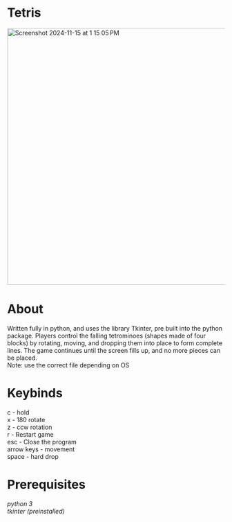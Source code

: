 # Tetris
    
<img width="592" alt="Screenshot 2024-11-15 at 1 15 05 PM" src="https://github.com/user-attachments/assets/e9f199fb-0a83-45ca-bb4a-01e43176f86c">  
    
# About    
Written fully in python, and uses the library Tkinter, pre built into the python package. Players control the falling tetrominoes (shapes made of four blocks) by rotating, moving, and dropping them into place to form complete lines. The game continues until the screen fills up, and no more pieces can be placed.  
Note: use the correct file depending on OS  

  
# Keybinds  
c - hold  
x - 180 rotate  
z - ccw rotation  
r - Restart game  
esc - Close the program  
arrow keys - movement  
space - hard drop  
  
# Prerequisites  
_python 3_  
_tkinter (preinstalled)_
